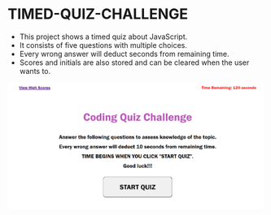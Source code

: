 # TIMED-QUIZ-CHALLENGE
* This project shows a timed quiz about JavaScript. 
* It consists of five questions with multiple choices. 
* Every wrong answer will deduct seconds from remaining time. 
* Scores and initials are also stored and can be cleared when the user wants to. 


![alt text](image.png)
